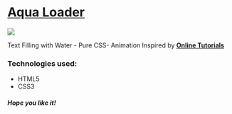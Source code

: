 <h1><a href="https://elena-in-code.github.io/Aqua-Loader/"><strong>Aqua Loader</strong></a></h1>
<img src="https://user-images.githubusercontent.com/30567608/29559485-87a85602-872f-11e7-905f-acb02063ad89.PNG">
<p>Text Filling with Water - Pure CSS- Animation Inspired by   <a href="https://youtu.be/Y0wwJrhVJcU"><strong>Online Tutorials</strong></a></p>
<h3>Technologies used: </h3>
<ul>
	<li>HTML5</li>
	<li>CSS3</li>
</ul>

<h5>Hope you like it!</h5>

